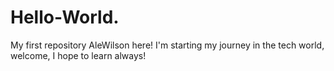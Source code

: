 # Hello-World.
My first repository
AleWilson here! 
I'm starting my journey in the tech world, welcome, I hope to learn always!

